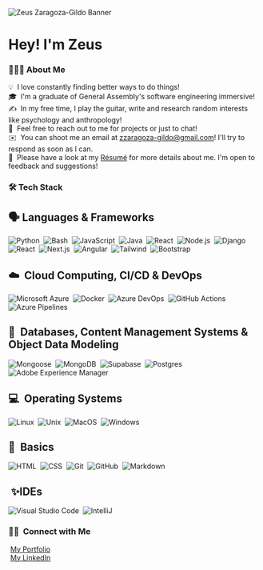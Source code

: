 ![Zeus Zaragoza-Gildo Banner](https://media.licdn.com/dms/image/v2/C5616AQH7UwKVNkyt4A/profile-displaybackgroundimage-shrink_350_1400/profile-displaybackgroundimage-shrink_350_1400/0/1662575034527?e=1756339200&v=beta&t=gak6dDDeXgc7zAK1aI4fmD6F9VuQNwrFvZSk8fg0YLs)

<h1>Hey! I'm Zeus</h1>

### 👨🏻‍💻 About Me

💡 &nbsp;I love constantly finding better ways to do things!\
🎓 &nbsp;I'm a graduate of General Assembly's software engineering immersive!\
✍️ &nbsp;In my free time, I play the guitar, write and research random interests like psychology and anthropology!\
💬 &nbsp;Feel free to reach out to me for projects or just to chat!\
✉️ &nbsp;You can shoot me an email at zzaragoza-gildo@gmail.com! I'll try to respond as soon as I can.\
📄 &nbsp;Please have a look at my [Résumé]() for more details about me. I'm open to feedback and suggestions!

### 🛠 Tech Stack

## 🗣️&nbsp;Languages & Frameworks
![Python](https://img.shields.io/badge/-Python-05122A?style=flat&logo=python)&nbsp;
![Bash](https://img.shields.io/badge/Bash-05122A?style=flat&logo=gnubash)&nbsp;
![JavaScript](https://img.shields.io/badge/-JavaScript-05122A?style=flat&logo=javascript)&nbsp;
![Java](https://img.shields.io/badge/-Java-05122A?style=flat&logo=Java&logoColor=FFA518)&nbsp;
![React](https://img.shields.io/badge/-React-05122A?style=flat&logo=react)&nbsp;
![Node.js](https://img.shields.io/badge/-Node.js-05122A?style=flat&logo=node.js)&nbsp;
![Django](https://img.shields.io/badge/-Django-05122A?style=flat&logo=django&logoColor=092E20)&nbsp;
![React](https://img.shields.io/badge/React-05122A?style=flat&logo=react)&nbsp;
![Next.js](https://img.shields.io/badge/Next.js-05122A?style=flat&logo=nextdotjs)&nbsp;
![Angular](https://img.shields.io/badge/Angular-05122A?style=flat&logo=angular)&nbsp;
![Tailwind](https://img.shields.io/badge/Tailwind-05122A?style=flat&logo=tailwindcss)&nbsp;
![Bootstrap](https://img.shields.io/badge/-Bootstrap-05122A?style=flat&logo=bootstrap&logoColor=563D7C)

## ☁️ &nbsp;Cloud Computing, CI/CD & DevOps
![Microsoft Azure](https://img.shields.io/badge/Microsoft%20Azure-05122A?style=flat)&nbsp;
![Docker](https://img.shields.io/badge/Docker-05122A?style=flat&logo=docker)&nbsp;
![Azure DevOps](https://img.shields.io/badge/Azure%20DevOps-05122A?style=flat)&nbsp;
![GitHub Actions](https://img.shields.io/badge/GitHub%20Actions-05122A?style=flat&logo=githubactions)&nbsp;
![Azure Pipelines](https://img.shields.io/badge/Azure%20Pipelines-05122A?style=flat)

## 🏬 &nbsp;Databases, Content Management Systems & Object Data Modeling
![Mongoose](https://img.shields.io/badge/Mongoose-05122A?style=flat&logo=mongoose)&nbsp;
![MongoDB](https://img.shields.io/badge/MongoDB-05122A?style=flat&logo=mongodb)&nbsp;
![Supabase](https://img.shields.io/badge/Supabase-05122A?style=flat&logo=supabase)&nbsp;
![Postgres](https://img.shields.io/badge/Postgres-05122A?style=flat&logo=postgresql)&nbsp;
![Adobe Experience Manager](https://img.shields.io/badge/Adobe%20Experience%20Manager%20(AEM)-05122A?style=flat)

## 💻 &nbsp;Operating Systems
![Linux](https://img.shields.io/badge/Linux-05122A?style=flat&logo=linux)&nbsp;
![Unix](https://img.shields.io/badge/Unix-05122A?style=flat&logo=unix)&nbsp;
![MacOS](https://img.shields.io/badge/MacOS-05122A?style=flat&logo=macos)&nbsp;
![Windows](https://img.shields.io/badge/Windows-05122A?style=flat)

## 👾 &nbsp;Basics
![HTML](https://img.shields.io/badge/-HTML-05122A?style=flat&logo=HTML5)&nbsp;
![CSS](https://img.shields.io/badge/-CSS-05122A?style=flat&logo=CSS3&logoColor=1572B6)&nbsp;
![Git](https://img.shields.io/badge/-Git-05122A?style=flat&logo=git)&nbsp;
![GitHub](https://img.shields.io/badge/-GitHub-05122A?style=flat&logo=github)&nbsp;
![Markdown](https://img.shields.io/badge/-Markdown-05122A?style=flat&logo=markdown)

## &nbsp;✨IDEs
![Visual Studio Code](https://img.shields.io/badge/-Visual%20Studio%20Code-05122A?style=flat&logo=visual-studio-code&logoColor=007ACC)&nbsp;
![IntelliJ](https://img.shields.io/badge/IntelliJ-05122A?style=flat&logo=intellijidea)

### 🤝🏻 &nbsp;Connect with Me
&nbsp;[My Portfolio]()\
&nbsp;[My LinkedIn](https://linkedin.com/in/zgildo01)
